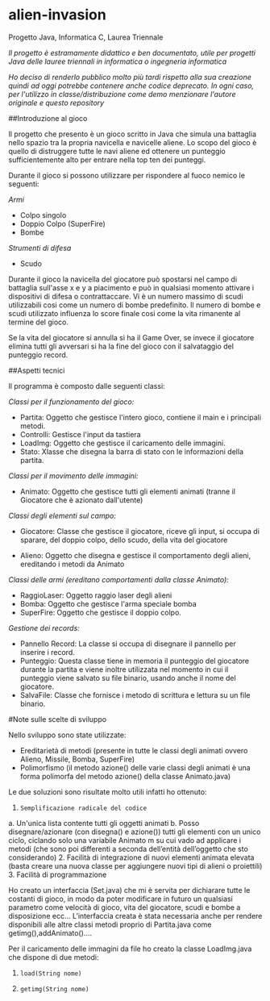 # alien-invasion
Progetto Java, Informatica C, Laurea Triennale

_Il progetto è estramamente didattico e ben documentato, utile per progetti Java delle lauree triennali in informatica o ingegneria informatica_

_Ho deciso di renderlo pubblico molto più tardi rispetto alla sua creazione quindi ad oggi potrebbe contenere anche codice deprecato. In ogni caso, per l'utilizzo in classe/distribuzione come demo menzionare l'autore originale e questo repository_

##Introduzione al gioco
 
Il progetto che presento è un gioco scritto in Java che simula una battaglia nello spazio tra la propria navicella e navicelle aliene.
Lo scopo del gioco è quello di distruggere tutte le navi aliene ed ottenere un punteggio sufficientemente alto per entrare nella top ten dei punteggi.
 
Durante il gioco si possono utilizzare per rispondere al fuoco nemico le seguenti:
 
_Armi_
* Colpo singolo
* Doppio Colpo (SuperFire)
* Bombe

_Strumenti di difesa_
* Scudo
 
Durante il gioco la navicella del giocatore può spostarsi nel campo di battaglia sull'asse x e y a piacimento e può in qualsiasi momento attivare i dispositivi di difesa o contrattaccare.
Vi è un numero massimo di scudi utilizzabili cosi come un numero di bombe predefinito.
Il numero di bombe e scudi utilizzato influenza lo score finale cosi come la vita rimanente al termine del gioco.
 
Se la vita del giocatore si annulla si ha il Game Over, se invece il giocatore elimina tutti gli avversari si ha la fine del gioco con il salvataggio del punteggio record.
 
##Aspetti tecnici
 
Il programma è composto dalle seguenti classi:
 
_Classi per il funzionamento del gioco:_
 
* Partita: Oggetto che gestisce l'intero gioco, contiene il main e i principali metodi.
* Controlli: Gestisce l'input da tastiera
* LoadImg: Oggetto che gestisce il caricamento delle immagini.
* Stato: Xlasse che disegna la barra di stato con le informazioni della partita.
 
 
_Classi per il movimento delle immagini:_
 
* Animato: Oggetto che gestisce tutti gli elementi animati (tranne il Giocatore che è azionato dall'utente)
 
_Classi degli elementi sul campo:_
 
* Giocatore: Classe che gestisce il giocatore, riceve gli input, si occupa di sparare, del doppio colpo, dello scudo, della vita del giocatore
 
* Alieno: Oggetto che disegna e gestisce il comportamento degli alieni, ereditando i metodi da Animato
 
_Classi delle armi (ereditano comportamenti dalla classe Animato):_
 
* RaggioLaser: Oggetto raggio laser degli alieni
* Bomba: Oggetto che gestisce l'arma speciale bomba
* SuperFire: Oggetto che gestisce il doppio colpo.
 
_Gestione dei records:_
 
* Pannello Record: La classe si occupa di disegnare il pannello per inserire i record.
* Punteggio: Questa classe tiene in memoria il punteggio del giocatore durante la partita e viene inoltre utilizzata nel momento in cui il punteggio viene salvato su file binario, usando anche il nome del giocatore.
* SalvaFile: Classe che fornisce i metodo di scrittura e lettura su un file binario.
 
 
 
#Note sulle scelte di sviluppo
 
Nello sviluppo sono state utilizzate:
* Ereditarietà di metodi (presente in tutte le classi degli animati ovvero Alieno, Missile, Bomba, SuperFire)
* Polimorfismo (il metodo azione() delle varie classi degli animati è una forma polimorfa del metodo azione() della classe Animato.java)
 
Le due soluzioni sono risultate molto utili infatti ho ottenuto:
 
1.     Semplificazione radicale del codice
  a.     Un'unica lista contente tutti gli oggetti animati
  b.     Posso disegnare/azionare (con disegna() e azione()) tutti gli elementi con un unico ciclo, ciclando solo una variabile Animato m su cui vado ad applicare i metodi (che sono poi differenti a seconda dell’entità dell’oggetto che sto considerando)
2.     Facilità di integrazione di nuovi elementi animata elevata (basta creare una nuova classe per aggiungere nuovi tipi di alieni o proiettili)
3.      Facilità di programmazione
 
Ho creato un interfaccia (Set.java) che mi è servita per dichiarare tutte le costanti di gioco, in modo da poter modificare in futuro un qualsiasi parametro come velocità di gioco, vita del giocatore, scudi e bombe a disposizione ecc…
L’interfaccia creata è stata necessaria anche per rendere disponibili alle altre classi metodi proprio di Partita.java come getimg(),addAnimato()….
 
Per il caricamento delle immagini da file ho creato la classe LoadImg.java che dispone di due metodi:
 
1.     load(String nome)
2.     getimg(String nome)
 
